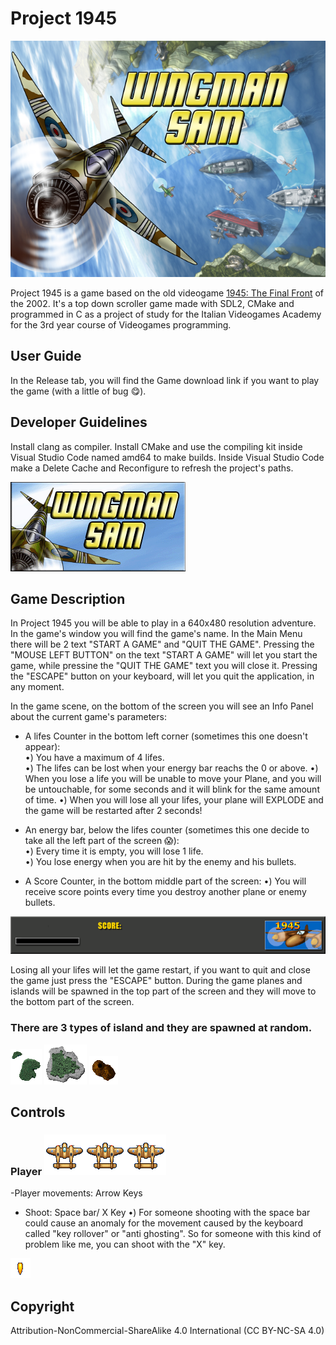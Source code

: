 # Project 1945

![banner project](resources/assets/extra/Title.png)

Project 1945 is a game based on the old videogame [1945: The Final Front](https://www.youtube.com/watch?v=uBIbxobSUcY) of the 2002. It's a top down scroller game made with SDL2, CMake and programmed in C as a project of study for the Italian Videogames Academy for the 3rd year course of Videogames programming.

## User Guide

In the Release tab, you will find the Game download link if you want to play the game (with a little of bug :yum:).

## Developer Guidelines

Install clang as compiler.
Install CMake and use the compiling kit inside Visual Studio Code named amd64 to make builds.
Inside Visual Studio Code make a Delete Cache and Reconfigure to refresh the project's paths.

![loading image](resources/assets/extra/Loading.gif)

## Game Description
In Project 1945 you will be able to play in a 640x480 resolution adventure.
In the game's window you will find the game's name.
In the Main Menu  there will be 2 text "START A GAME" and "QUIT THE GAME". Pressing the "MOUSE LEFT BUTTON" on the text "START A GAME" will let you start the game, while pressine the "QUIT THE GAME" text you will close it. 
Pressing the "ESCAPE" button on your keyboard, will let you quit the application, in any moment.

In the game scene, on the bottom of the screen you will see an Info Panel about the current game's parameters:
- A lifes Counter in the bottom left corner (sometimes this one doesn't appear):  
•) You have a maximum of 4 lifes.   
•) The lifes can be lost when your energy bar reachs the 0 or above.
•) When you lose a life you will be unable to move your Plane, and you will be untouchable, for some seconds and it will blink for the same amount of time.
•) When you will lose all your lifes, your plane will EXPLODE and the game will be restarted after 2 seconds!

- An energy bar, below the lifes counter (sometimes this one decide to take all the left part of the screen :scream:):  
•) Every time it is empty, you will lose 1 life.  
•) You lose energy when you are hit by the enemy and his bullets.

- A Score Counter, in the bottom middle part of the screen:
•) You will receive score points every time you destroy another plane or enemy bullets.

![info panel](resources/assets/ui/bottom.png)

Losing all your lifes will let the game restart, if you want to quit and close the game just press the "ESCAPE" button.
During the game planes and islands will be spawned in the top part of the screen and they will move to the bottom part of the screen.


### There are 3 types of island and they are spawned at random. 
![island1](resources/assets/map/island1.png) 
![island2](resources/assets/map/island2.png) 
![island3](resources/assets/map/island3.png)



## Controls

### Player ![Player's plane](resources/assets/player/myplane_strip3.png)
-Player movements: Arrow Keys

- Shoot: Space bar/ X Key
•) For someone shooting with the space bar could cause an anomaly for the movement caused by the keyboard called "key rollover" or "anti ghosting". So for someone with this kind of problem like me, you can shoot with the "X" key. 



![player_bullet](resources/assets/player/bullet.png)

## Copyright
Attribution-NonCommercial-ShareAlike 4.0 International (CC BY-NC-SA 4.0) 
 
